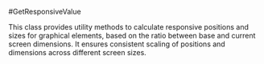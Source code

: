 #GetResponsiveValue

This class provides utility methods to calculate responsive positions and sizes for graphical elements, based on the ratio between base and current screen dimensions. It ensures consistent scaling of positions and dimensions across different screen sizes.